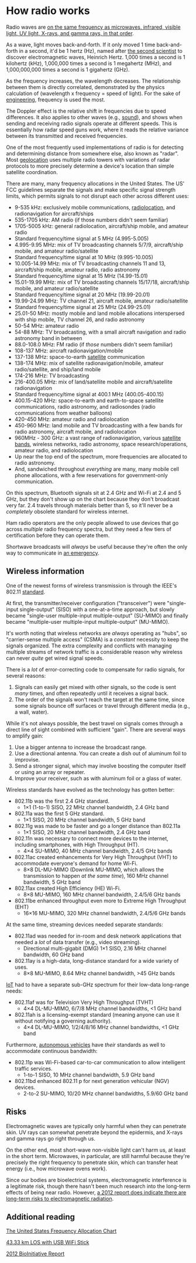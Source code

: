 
# How radio works

Radio waves are [on the same frequency as microwaves, infrared, visible light, UV light, X-rays, and gamma rays, in that order](engineering-radio.jpg).

As a wave, light moves back-and-forth. If it only moved 1 time back-and-forth in a second, it'd be 1 hertz (Hz), named after [the second scientist](lawsaxioms.md) to discover electromagnetic waves, Heinrich Hertz. 1,000 times a second is 1 kilohertz (kHz), 1,000,000 times a second is 1 megahertz (MHz), and 1,000,000,000 times a second is 1 gigahertz (GHz).

As the frequency increases, the wavelength decreases. The relationship between them is directly correlated, demonstrated by the physics calculation of (wavelength x frequency = speed of light). For the sake of [engineering](engineering.md), frequency is used the most.

The Doppler effect is the relative shift in frequencies due to speed differences. It also applies to other waves (e.g., [sound](computers-speakersmic.md)), and shows when sending and receiving radio signals operate at different speeds. This is essentially how radar speed guns work, where it reads the relative variance between its transmitted and received frequencies.

One of the most frequently used implementations of radio is for detecting and determining distance from somewhere else, also known as "radar". Most [geolocation](logistics-navigation.md) uses multiple radio towers with variations of radar protocols to more precisely determine a device's location than simple satellite coordination.

There are many, many frequency allocations in the United States. The US' FCC guidelines separate the signals and make specific signal strength limits, which permits signals to not disrupt each other across different uses:

- 9-535 kHz: exclusively mobile communications, [radiolocation](logistics-navigation.md), and radionavigation for aircraft/ships
- 535-1705 kHz: AM radio (if those numbers didn't seem familiar)
- 1705-5005 kHz: general radiolocation, aircraft/ship mobile, and amateur radio
- Standard frequency/time signal at 5 MHz (4.995-5.005)
- 4.995-9.95 MHz: mix of TV broadcasting channels 5/7/9, aircraft/ship mobile, and amateur radio/satellite
- Standard frequency/time signal at 10 MHz (9.995-10.005)
- 10.005-14.99 MHz: mix of TV broadcasting channels 11 and 13, aircraft/ship mobile, amateur radio, radio astronomy
- Standard frequency/time signal at 15 MHz (14.99-15.01)
- 15.01-19.99 MHz: mix of TV broadcasting channels 15/17/18, aircraft/ship mobile, and amateur radio/satellite
- Standard frequency/time signal at 20 MHz (19.99-20.01)
- 19.99-24.99 MHz: TV channel 21, aircraft mobile, amateur radio/satellite
- Standard frequency/time signal at 25 MHz (24.99-25.01)
- 25.01-50 MHz: mostly mobile and land mobile allocations interspersed with ship mobile, TV channel 26, and radio astronomy
- 50-54 MHz: amateur radio
- 54-88 MHz: TV broadcasting, with a small aircraft navigation and radio astronomy band in between
- 88.0-108.0 MHz: FM radio (if *those* numbers didn't seem familiar)
- 108-137 MHz: aircraft radionavigation/mobile
- 137-138 MHz: space-to-earth [satellite](logistics-navigation.md) communication
- 138-174 MHz: mix of satellite radionavigation/mobile, amateur radio/satellite, and ship/land mobile
- 174-216 MHz: TV broadcasting
- 216-400.05 MHz: mix of land/satellite mobile and aircraft/satellite radionavigation
- Standard frequency/time signal at 400.1 MHz (400.05-400.15)
- 400.15-420 MHz: space-to-earth and earth-to-space satellite communications, radio astronomy, and radiosondes (radio communications from weather balloons)
- 420-450 MHz: amateur radio and radiolocation
- 450-960 MHz: land mobile and TV broadcasting with a few bands for radio astronomy, aircraft mobile, and radiolocation
- 960MHz - 300 GHz: a vast range of radionavigation, various [satellite bands](logistics-navigation.md), wireless networks, radio astronomy, space research/operations, amateur radio, and radiolocation
- Up near the top end of the spectrum, more frequencies are allocated to radio astronomy.
- And, sandwiched throughout *everything* are many, many mobile cell phone allocations, with a few reservations for government-only communication.

On this spectrum, Bluetooth signals sit at 2.4 GHz and Wi-Fi at 2.4 and 5 GHz, but they don't show up on the chart because they don't broadcast very far. 2.4 travels through materials better than 5, so it'll never be a *completely* obsolete standard for wireless internet.

Ham radio operators are the only people allowed to use devices that go across *multiple* radio frequency spectra, but they need a few tiers of certification before they can operate them.

Shortwave broadcasts will *always* be useful because they're often the only way to communicate in [an emergency](hardship-disaster-1_short.md).

## Wireless information

One of the newest forms of wireless transmission is through the IEEE's 802.11 [standard](standards-computers.md).

At first, the transmitter/receiver configuration ("transceiver") were "single-input single-output" (SISO) with a one-at-a-time approach, but slowly became "single-user multiple-input multiple-output" (SU-MIMO) and finally became "multiple-user multiple-input multiple-output" (MU-MIMO).

It's worth noting that wireless networks are *always* operating as "hubs", so "carrier-sense multiple access" (CSMA) is a *constant* necessity to keep the signals organized. The extra complexity and conflicts with managing multiple streams of network traffic is a considerable reason why wireless can never *quite* get wired signal speeds.

There is a *lot* of error-correcting code to compensate for radio signals, for several reasons:

1. Signals can easily get mixed with other signals, so the code is sent *many* times, and often repeatedly until it receives a signal back.
2. The order of the signals won't reach the target at the same time, since some signals bounce off surfaces or travel through different media (e.g., a wall, water).

While it's not always possible, the best travel on signals comes through a direct line of sight combined with sufficient "gain". There are several ways to amplify gain:

1. Use a bigger antenna to increase the broadcast range.
2. Use a directional antenna. You can create a dish out of aluminum foil to improvise.
3. Send a stronger signal, which may involve boosting the computer itself or using an array or repeater.
4. Improve your receiver, such as with aluminum foil or a glass of water.

Wireless standards have evolved as the technology has gotten better:

- 802.11b was the first 2.4 GHz standard.
  - 1×1 (1-to-1) SISO, 22 MHz channel bandwidth, 2.4 GHz band
- 802.11a was the first 5 GHz standard.
  - 1×1 SISO, 20 MHz channel bandwidth, 5 GHz band
- 802.11g was made to be faster and go a longer distance than 802.11a
  - 1×1 SISO, 20 MHz channel bandwidth, 2.4 GHz band
- 802.11n was necessary to connect more devices to the internet, including smartphones, with High Throughput (HT).
  - 4×4 SU-MIMO, 40 MHz channel bandwidth, 2.4/5 GHz bands
- 802.11ac created enhancements for Very High Throughput (VHT) to accommodate everyone's demand for home Wi-Fi.
  - 8×8 DL-MU-MIMO (Downlink MU-MIMO, which allows the transmission to happen *at the same time*), 160 MHz channel bandwidth, 5 GHz band
- 802.11ax created High Efficiency (HE) Wi-Fi.
  - 8×8 MU-MIMO, 160 MHz channel bandwidth, 2.4/5/6 GHz bands
- 802.11be enhanced throughput even more to Extreme High Throughput (EHT)
  - 16×16 MU-MIMO, 320 MHz channel bandwidth, 2.4/5/6 GHz bands

At the same time, streaming devices needed separate standards:

- 802.11ad was needed for in-room and desk network applications that needed a *lot* of data transfer (e.g., video streaming).
  - Directional multi-gigabit (DMG) 1×1 SISO, 2.16 MHz channel bandwidth, 60 GHz band
- 802.11ay is a high-data, long-distance standard for a wide variety of uses.
  - 8×8 MU-MIMO, 8.64 MHz channel bandwidth, >45 GHz bands

[IoT](networks-computer.md) had to have a separate sub-GHz spectrum for their low-data long-range needs:

- 802.11af was for Television Very High Throughput (TVHT)
  - 4×4 DL-MU-MIMO, 6/7/8 MHz channel bandwidths, <1 GHz band
- 802.11ah is a licensing-exempt standard (meaning anyone can use it without notifying a governing authority).
  - 4×4 DL-MU-MIMO, 1/2/4/8/16 MHz channel bandwidths, <1 GHz band

Furthermore, [autonomous vehicles](computers-autos.md) have *their* standards as well to accommodate continuous bandwidth:

- 802.11p was Wi-Fi-based car-to-car communication to allow intelligent traffic services.
  - 1-to-1 SISO, 10 MHz channel bandwidth, 5.9 GHz band
- 802.11bd enhanced 802.11 p for next generation vehicular (NGV) devices.
  - 2-to-2 SU-MIMO, 10/20 MHz channel bandwidths, 5.9/60 GHz band

## Risks

Electromagnetic waves are typically only harmful when they can penetrate skin. UV rays can somewhat penetrate beyond the epidermis, and X-rays and gamma rays go right through us.

On the other end, most short-wave non-visible light can't harm us, at least in the short term. Microwaves, in particular, are still harmful because they're precisely the right frequency to penetrate skin, which can transfer heat energy (i.e., how microwave ovens work).

Since our bodies are bioelectrical systems, electromagnetic interference is a legitimate risk, though there hasn't been much research into the long-term effects of being near radio. However, [a 2012 report does indicate there are long-term risks to electromagnetic radiation](https://bioinitiative.org/table-of-contents/).

## Additional reading

[The United States Frequency Allocation Chart](https://www.beautifulpublicdata.com/the-united-states-radio-frequency-allocation-chart/)

[43.33 km LOS with USB WiFi Stick](https://www.qsl.net/9a4qv/WiFi_Ri.htm)

[2012 BioInitiative Report](https://bioinitiative.org/)
